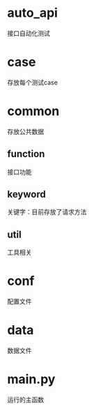 # auto_api
接口自动化测试
# case
存放每个测试case
# common
存放公共数据
## function
接口功能
## keyword
关键字：目前存放了请求方法
## util
工具相关
# conf
配置文件
# data
数据文件

# main.py
运行的主函数
